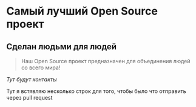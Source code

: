 # Самый лучший Open Source проект

## Сделан людьми для людей

> Наш Open Source проект предназначен для объединения людей со всего мира!

_Тут будут контакты_

Тут я встявляю несколько строк для того, чтобы было что отправить через pull request
